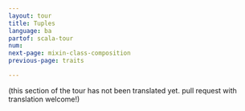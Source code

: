 ```yaml
---
layout: tour
title: Tuples
language: ba
partof: scala-tour
num: 
next-page: mixin-class-composition
previous-page: traits

---
```


(this section of the tour has not been translated yet. pull request
with translation welcome!)
